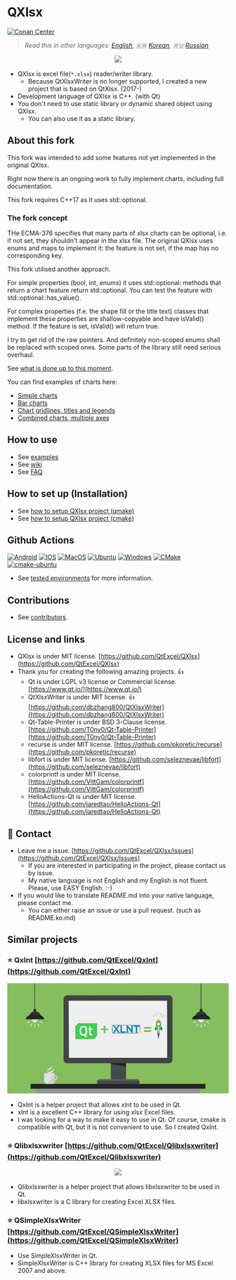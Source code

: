 # QXlsx

[![Conan Center](https://shields.io/conan/v/qxlsx)](https://conan.io/center/qxlsx)

> *Read this in other languages: [English](README.md), :kr: [Korean](README.ko.md), :ru: [Russian](README.RU.md)*

<p align="center"><img src="https://raw.githubusercontent.com/QtExcel/QXlsx/master/markdown.data/QXlsx-Desktop.png"></p>

- QXlsx is excel file(`*.xlsx`) reader/writer library.
  - Because QtXlsxWriter is no longer supported, I created a new project that is based on QtXlsx. (2017-)
- Development language of QXlsx is C++. (with Qt)
- You don't need to use static library or dynamic shared object using QXlsx.
  - You can also use it as a static library.

## About this fork

This fork was intended to add some features not yet implemented in the original QXlsx.

Right now there is an ongoing work to fully implement charts, including full documentation.

This fork requires C++17 as it uses std::optional.

### The fork concept

THe ECMA-376 specifies that many parts of xlsx charts can be optional, i.e. if not set, they shouldn't appear in the xlsx file.
The original QXlsx uses enums and maps to implement it: the feature is not set, if the map  has no corresponding key.

This fork utilised another approach. 

For simple properties (bool, int, enums) it uses std::optional: methods that return a chart feature return std::optional. You can test the feature with std::optional::has_value().

For complex properties (f.e. the shape fill or the title text) classes that implement these properties are shallow-copyable and have isValid() method.
If the feature is set, isValid() will return true.

I try to get rid of the raw pointers. And definitely non-scoped enums shall be replaced with scoped ones. Some parts of the library still need serious overhaul. 

See [what is done up to this moment](WhatIsDone.md).

You can find examples of charts here:

- [Simple charts](TestExcel/chart.cpp)
- [Bar charts](TestExcel/barchart.cpp)
- [Chart gridlines, titles and legends](TestExcel/chartextended.cpp)
- [Combined charts, multiple axes](TestExcel/combinedchart.cpp)

## How to use

- See [examples](Example.md)
- See [wiki](https://github.com/QtExcel/QXlsx/wiki)
- See [FAQ](https://github.com/QtExcel/QXlsx/wiki/FAQ)

## How to set up (Installation)

- See [how to setup QXlsx project (qmake)](HowToSetProject.md)	
- See [how to setup QXlsx project (cmake)](HowToSetProject-cmake.md)	

## Github Actions

[![Android](https://github.com/QtExcel/QXlsx/actions/workflows/android.yml/badge.svg)](https://github.com/QtExcel/QXlsx/actions/workflows/android.yml) [![IOS](https://github.com/QtExcel/QXlsx/actions/workflows/ios.yml/badge.svg)](https://github.com/QtExcel/QXlsx/actions/workflows/ios.yml) [![MacOS](https://github.com/QtExcel/QXlsx/actions/workflows/macos.yml/badge.svg)](https://github.com/QtExcel/QXlsx/actions/workflows/macos.yml) [![Ubuntu](https://github.com/QtExcel/QXlsx/actions/workflows/ubuntu.yml/badge.svg)](https://github.com/QtExcel/QXlsx/actions/workflows/ubuntu.yml) [![Windows](https://github.com/QtExcel/QXlsx/actions/workflows/windows.yml/badge.svg)](https://github.com/QtExcel/QXlsx/actions/workflows/windows.yml) [![CMake](https://github.com/QtExcel/QXlsx/actions/workflows/cmake.yml/badge.svg)](https://github.com/QtExcel/QXlsx/actions/workflows/cmake.yml) [![cmake-ubuntu](https://github.com/QtExcel/QXlsx/actions/workflows/cmake-ubuntu.yml/badge.svg)](https://github.com/QtExcel/QXlsx/actions/workflows/cmake-ubuntu.yml)

- See [tested environments](TestEnv.md) for more information.

## Contributions
- See [contributors](https://github.com/QtExcel/QXlsx/graphs/contributors).

## License and links
- QXlsx is under MIT license. [https://github.com/QtExcel/QXlsx](https://github.com/QtExcel/QXlsx)
- Thank you for creating the following amazing projects. :+1:
  - Qt is under LGPL v3 license or Commercial license. [https://www.qt.io/](https://www.qt.io/) 
  - QtXlsxWriter is under MIT license. :+1: [https://github.com/dbzhang800/QtXlsxWriter](https://github.com/dbzhang800/QtXlsxWriter)
  - Qt-Table-Printer is under BSD 3-Clause license. [https://github.com/T0ny0/Qt-Table-Printer](https://github.com/T0ny0/Qt-Table-Printer) 
  - recurse is under MIT license. [https://github.com/pkoretic/recurse](https://github.com/pkoretic/recurse)
  - libfort is under MIT license. [https://github.com/seleznevae/libfort](https://github.com/seleznevae/libfort)
  - colorprintf is under MIT license. [https://github.com/VittGam/colorprintf](https://github.com/VittGam/colorprintf)
  - HelloActions-Qt is under MIT license. [https://github.com/jaredtao/HelloActions-Qt](https://github.com/jaredtao/HelloActions-Qt)  

## :email: Contact
- Leave me a issue. [https://github.com/QtExcel/QXlsx/issues](https://github.com/QtExcel/QXlsx/issues)
	- If you are interested in participating in the project, please contact us by issue.
	- My native language is not English and my English is not fluent. Please, use EASY English. :-)
- If you would like to translate README.md into your native language, please contact me.
	- You can either raise an issue or use a pull request. (such as README.ko.md)
	
## Similar projects

### :star: <b>Qxlnt</b> [https://github.com/QtExcel/Qxlnt](https://github.com/QtExcel/Qxlnt)

<p align="center"><img src="https://github.com/QtExcel/Qxlnt/raw/master/markdown-data/Concept-QXlnt.jpg"></p>

- Qxlnt is a helper project that allows xlnt to be used in Qt.
- xlnt is a excellent C++ library for using xlsx Excel files.
- I was looking for a way to make it easy to use in Qt. Of course, cmake is compatible with Qt, but it is not convenient to use. So I created Qxlnt.

### :star: <b>Qlibxlsxwriter</b> [https://github.com/QtExcel/Qlibxlsxwriter](https://github.com/QtExcel/Qlibxlsxwriter)

<p align="center"><img src="https://github.com/QtExcel/Qlibxlsxwriter/raw/master/markdown.data/logo.png"></p>

- Qlibxlsxwriter is a helper project that allows libxlsxwriter to be used in Qt.
- libxlsxwriter is a C library for creating Excel XLSX files.

### :star: <b>QSimpleXlsxWriter</b> [https://github.com/QtExcel/QSimpleXlsxWriter](https://github.com/QtExcel/QSimpleXlsxWriter)

- Use SimpleXlsxWriter in Qt.
- SimpleXlsxWriter is C++ library for creating XLSX files for MS Excel 2007 and above.
